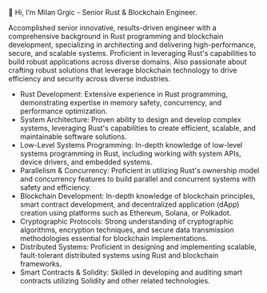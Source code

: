 👋 Hi, I’m Milan Grgic - Senior Rust & Blockchain Engineer.

Accomplished senior innovative, results-driven engineer with a comprehensive background in Rust programming and blockchain development, specializing in architecting and delivering high-performance, secure, and scalable systems. 
Proficient in leveraging Rust's capabilities to build robust applications across diverse domains.
Also passionate about crafting robust solutions that leverage blockchain technology to drive efficiency and security across diverse industries.

- Rust Development: Extensive experience in Rust programming, demonstrating expertise in memory safety, concurrency, and performance optimization.
- System Architecture: Proven ability to design and develop complex systems, leveraging Rust's capabilities to create efficient, scalable, and maintainable software solutions.
- Low-Level Systems Programming: In-depth knowledge of low-level systems programming in Rust, including working with system APIs, device drivers, and embedded systems.
- Parallelism & Concurrency: Proficient in utilizing Rust's ownership model and concurrency features to build parallel and concurrent systems with safety and efficiency.
- Blockchain Development: In-depth knowledge of blockchain principles, smart contract development, and decentralized application (dApp) creation using platforms such as Ethereum, Solana, or Polkadot.
- Cryptographic Protocols: Strong understanding of cryptographic algorithms, encryption techniques, and secure data transmission methodologies essential for blockchain implementations.
- Distributed Systems: Proficient in designing and implementing scalable, fault-tolerant distributed systems using Rust and blockchain frameworks.
- Smart Contracts & Solidity: Skilled in developing and auditing smart contracts utilizing Solidity and other related technologies.
